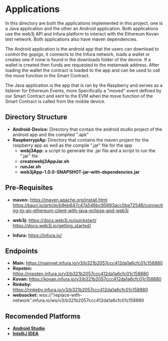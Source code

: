 # Applications

In this directory are both the applications implemented in this project, one is a Java application and the other an Android application. Both applications use the web3j API and Infura platform to interact with the Ethereum Kovan test network. Both applications also have maven dependencies.

The Android application is the android app that the users can download to control the gopigo, it connects to the Infura network, loads a wallet or creates one if none is found in the downloads folder of the device. If a wallet is created then funds are requested to the metamask address. After loading the wallet  the contract is loaded to the app and can be used to call the move function in the Smart Contract.

The Java application is the app that is ran by the Raspberry and serves as a listener for Ethereum Events, more Specifically a "moved" event defined by our Smart Contract and sent to the EVM when the move function of the Smart Contract is called from the mobile device.

## Directory Structure
* **Android-Device:** Directory that contais the android studio project of the android app and the compiled ".apk"
* **RaspberrypiAp:** Directory that contains the maven project for the raspberry app as well as the compile ".jar" file for the app
  * **webj3App:** a script to generate the .jar file and a script to run the ".jar" file
  * **createwebj3AppJar.sh**
  * **runJar.sh**
  * **web3jApp-1.0.0-SNAPSHOT-jar-with-dependencies.jar**

## Pre-Requisites

* **maven:** https://maven.apache.org/install.html
	https://kauri.io/article/b9eb647c47a546bc95693acc0be72546/connecting-to-an-ethereum-client-with-java-eclipse-and-web3j

* **web3j:** https://docs.web3j.io/quickstart/
	https://docs.web3j.io/getting_started/

* **Infura:** https://infura.io/

## Endpoints

* **Main:** https://mainnet.infura.io/v3/b321b2057ccc412da1a6cfc01c158880
* **Ropsten:** https://ropsten.infura.io/v3/b321b2057ccc412da1a6cfc01c158880
* **Kovan:** https://kovan.infura.io/v3/b321b2057ccc412da1a6cfc01c158880
* **Rinkeby:** https://rinkeby.infura.io/v3/b321b2057ccc412da1a6cfc01c158880
* **websocket:** wss://"replace-with-network".infura.io/ws/v3/b321b2057ccc412da1a6cfc01c158880

## Recomended Platforms
* **[Android Studio](https://developer.android.com/studio/install)**
* **[IntelliJ IDEA](https://www.jetbrains.com/idea/download/)**

